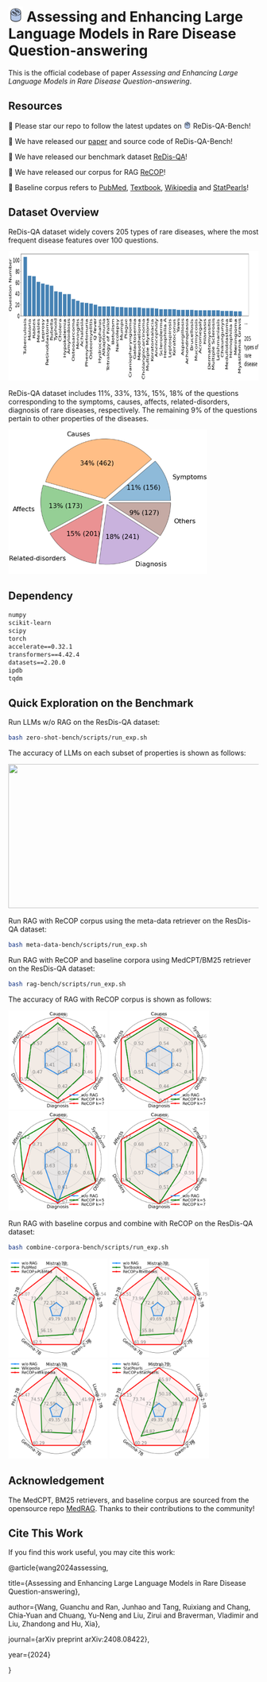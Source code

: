 # <img width="30" height="30" src="./figures/logo.png"> Assessing and Enhancing Large Language Models in Rare Disease Question-answering


This is the official codebase of paper _Assessing and Enhancing Large Language Models in Rare Disease Question-answering_.


## Resources
:star2: Please star our repo to follow the latest updates on <img width="15" height="15" src="./figures/logo.png"> ReDis-QA-Bench!

:mega: We have released our [paper]() and source code of ReDis-QA-Bench!

:orange_book: We have released our benchmark dataset [ReDis-QA](https://huggingface.co/datasets/guan-wang/ReDis-QA)!

:closed_book: We have released our corpus for RAG [ReCOP](https://huggingface.co/datasets/guan-wang/ReCOP)!

:blue_book: Baseline corpus refers to [PubMed](https://huggingface.co/datasets/MedRAG/pubmed), [Textbook](https://huggingface.co/datasets/MedRAG/textbooks), [Wikipedia](https://huggingface.co/datasets/MedRAG/wikipedia) and [StatPearls](https://huggingface.co/datasets/MedRAG/statpearls)!



## Dataset Overview

ReDis-QA dataset widely covers 205 types of rare diseases, where the most frequent disease features over 100 questions.

<img width="900" height="260" src="./figures/disease_freq.png">

ReDis-QA dataset includes 11\%, 33\%, 13\%, 15\%, 18\% of the questions corresponding to the symptoms, causes, affects, related-disorders, diagnosis of rare diseases, respectively. 
The remaining 9\% of the questions pertain to other properties of the diseases.

<img width="400" height="290" src="./figures/theme_ratio.png">


## Dependency
```
numpy
scikit-learn
scipy
torch
accelerate==0.32.1
transformers==4.42.4
datasets==2.20.0
ipdb
tqdm
```

## Quick Exploration on the Benchmark

Run LLMs w/o RAG on the ResDis-QA dataset:
```bash
bash zero-shot-bench/scripts/run_exp.sh
```

The accuracy of LLMs on each subset of properties is shown as follows:

<img width="600" height="290" src="https://github.com/guanchuwang/redis-bench/blob/main/figures/llm_results.png">

Run RAG with ReCOP corpus using the meta-data retriever on the ResDis-QA dataset:
```bash
bash meta-data-bench/scripts/run_exp.sh
```

Run RAG with ReCOP and baseline corpora using MedCPT/BM25 retriever on the ResDis-QA dataset:
```bash
bash rag-bench/scripts/run_exp.sh
```

The accuracy of RAG with ReCOP corpus is shown as follows:

<img width="200" height="200" src="./figures/radar_Mistral-7B-v0.2.png">&nbsp;<img width="200" height="200" src="./figures/radar_Gemma-1.1-7B.png">&nbsp;<img width="200" height="200" src="./figures/radar_Phi-3-7B.png">&nbsp;<img width="200" height="200" src="./figures/radar_Qwen-2-7B.png">

Run RAG with baseline corpus and combine with ReCOP on the ResDis-QA dataset:
```bash
bash combine-corpora-bench/scripts/run_exp.sh
```

<img width="200" height="200" src="./figures/radar_PubMed.png">&nbsp;<img width="200" height="200" src="./figures/radar_Textbooks.png">&nbsp;<img width="200" height="200" src="./figures/radar_Wikipedia.png">&nbsp;<img width="200" height="200" src="./figures/radar_StatPearls.png">

## Acknowledgement

The MedCPT, BM25 retrievers, and baseline corpus are sourced from the opensource repo [MedRAG](https://github.com/Teddy-XiongGZ/MedRAG). 
Thanks to their contributions to the community!

## Cite This Work

If you find this work useful, you may cite this work:

@article{wang2024assessing,

  title={Assessing and Enhancing Large Language Models in Rare Disease Question-answering},
  
  author={Wang, Guanchu and Ran, Junhao and Tang, Ruixiang and Chang, Chia-Yuan and Chuang, Yu-Neng and Liu, Zirui and Braverman, Vladimir and Liu, Zhandong and Hu, Xia},
  
  journal={arXiv preprint arXiv:2408.08422},
  
  year={2024}
  
}
